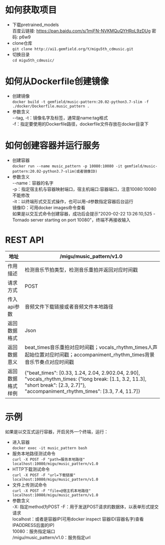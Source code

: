 # **如何获取项目**     
- 下载pretrained_models   
百度云链接: https://pan.baidu.com/s/1mjFN-NVKMQuQYHRoL9zDUg  密码: p6w9
- clone仓库      
`git clone http://ai1.gemfield.org/Y/migu5th_cdmusic.git`              
- 切换目录                  
`cd migu5th_cdmusic/`                 

# **如何从Dockerfile创建镜像**      
- 创建镜像                             
`docker build -t gemfield/music-pattern:20.02-python3.7-slim -f ./docker/Dockerfile.music_pattern .`
- 参数含义                    
--tag, -t：镜像名字及标签，通常是name:tag格式                                                
-f：指定要使用的Dockerfile路径，dockerfile文件存放在docker目录下                      

# **如何创建容器并运行服务**                        
- 创建容器                     
`docker run --name music_pattern -p 10080:10080 -it gemfield/music-pattern:20.02-python3.7-slim(或者镜像ID)`                      
- 参数含义                     
--name：容器的名字                 
-p：指定宿主机与容器映射端口，宿主机端口:容器端口，注意10080:10080不能修改            
-it：以终端形式交互式操作，也可以用-d参数指定容器后台运行              
镜像ID：可用docker images命令查看              
如果是以交互式命令创建容器，成功后会提示"2020-02-22 13:26:10,525 - Tornado server starting on port 10080"，终端不再接收输入                    

# **REST API**            
| 地址     | /migu/music_pattern/v1.0                            
-|-
| 作用描述 | 检测音乐节拍类型，检测音乐重拍并返回对应时间戳                
| 请求方式 | POST
| 传入api参数 | 音频文件下载链接或者音频文件本地路径
| 返回数据格式 | Json
| 返回数据意义 | beat_times音乐重拍对应时间戳；vocals_rhythm_times人声起始位置对应时间戳；accompaniment_rhythm_times背景音乐节奏点对应时间戳               
| 返回数据格式样例 | {"beat_times": [0.33, 1.24, 2.04, 2.902.04, 2.90], "vocals_rhythm_times: {"long break: [1.1, 3.2, 11.3], "short break": [2.3, 2.7]"}, "accompaniment_rhythm_times": [3.3, 7.4, 11.7]}                

# **示例**                           
如果是以交互式运行容器，开启另外一个终端，运行：                      
- 进入容器             
`docker exec -it music_pattern bash`                
- 服务本地路径测试命令                
`curl -X POST -F "path=服务本地路径" localhost:10080/migu/music_pattern/v1.0`            
- HTTP下载测试命令                
`curl -X POST -F "url=下载链接" localhost:10080/migu/music_pattern/v1.0`            
- 文件上传测试命令                
`curl -X POST -F "file=@宿主机本地路径" localhost:10080/migu/music_pattern/v1.0`            
- 参数含义                     
-X: 指定method为POST
-F：用于发送POST请求的数据体，以表单形式提交请求                
localhost：或者是容器IP(可用docker inspect 容器ID(容器名字)查看IPADDRESS后面的IP)                          
10080：服务指定端口                           
/migu/music_pattern/v1.0：服务指定url                                             
